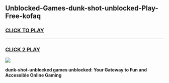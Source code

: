 
## Unblocked-Games-dunk-shot-unblocked-Play-Free-kofaq
<h3>
<a href="https://premium76.site?title=dunk-shot-unblocked&ref=23A">CLICK TO PLAY</a></h3>
<hr>

<h3>
<a href="https://premium76.site?title=dunk-shot-unblocked&ref=23A">CLICK 2 PLAY</a>
  
</h3>

<a href="https://premium76.site?title=dunk-shot-unblocked&ref=23A"><img src="https://clearcache.store/games.png"></a>


**dunk-shot-unblocked games unblocked: Your Gateway to Fun and Accessible Online Gaming**
